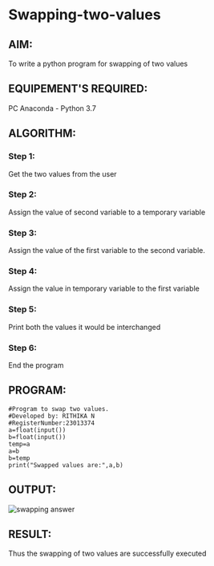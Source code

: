 # Swapping-two-values
## AIM:
To write a python program for swapping of two values
## EQUIPEMENT'S REQUIRED: 
PC
Anaconda - Python 3.7
## ALGORITHM: 
### Step 1:
Get the two values from the user
### Step 2: 
Assign the value of second variable to a temporary variable 
### Step 3: 
Assign the value of the first variable to the second variable.
### Step 4:  
Assign the value in temporary variable to the first variable
### Step 5: 
Print both the values it would be interchanged
### Step 6: 
End the program
## PROGRAM:
```
#Program to swap two values.
#Developed by: RITHIKA N
#RegisterNumber:23013374
a=float(input())
b=float(input())
temp=a
a=b
b=temp
print("Swapped values are:",a,b)
```

## OUTPUT:
![swapping answer](https://github.com/Rithikachezhian/Swapping-two-values/assets/145742406/f0b12d1c-6ea1-460f-9869-7ee8cfff6f03)


## RESULT:
Thus the swapping of two values are successfully executed



